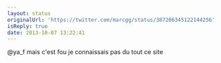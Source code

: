 ```yaml
---
layout: status
originalUrl: 'https://twitter.com/marcgg/status/387206345122144256'
isReply: true
date: 2013-10-07 13:22:41
---
```


@ya_f mais c'est fou je connaissais pas du tout ce site
